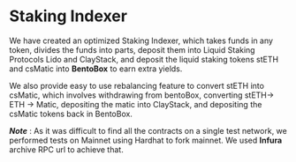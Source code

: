 # Staking Indexer 


We have created an optimized Staking Indexer, which takes funds in any token, divides the funds into parts, deposit them into Liquid Staking Protocols Lido and ClayStack, and deposit the liquid staking tokens stETH and csMatic into **BentoBox** to earn extra yields. 

We also provide easy to use rebalancing feature to convert stETH into csMatic, which involves withdrawing from bentoBox, converting stETH-> ETH -> Matic, depositing the matic into ClayStack, and depositing the csMatic tokens back in BentoBox. 





***Note*** : As it was difficult to find all the contracts on a single test network, we performed tests on Mainnet using Hardhat to fork mainnet. We used **Infura** archive RPC url to achieve that.
